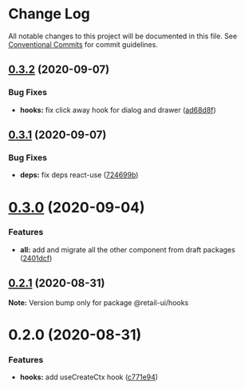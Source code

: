# Change Log

All notable changes to this project will be documented in this file.
See [Conventional Commits](https://conventionalcommits.org) for commit guidelines.

## [0.3.2](https://github.com/sondh0127/retail-ui/compare/@retail-ui/hooks@0.3.1...@retail-ui/hooks@0.3.2) (2020-09-07)

### Bug Fixes

- **hooks:** fix click away hook for dialog and drawer ([ad68d8f](https://github.com/sondh0127/retail-ui/commit/ad68d8ff32d2620425e434632a91a4191592f6d2))

## [0.3.1](https://github.com/sondh0127/retail-ui/compare/@retail-ui/hooks@0.3.0...@retail-ui/hooks@0.3.1) (2020-09-07)

### Bug Fixes

- **deps:** fix deps react-use ([724699b](https://github.com/sondh0127/retail-ui/commit/724699bba248be21f2be5404e150dd9ea8dc92a1))

# [0.3.0](https://github.com/sondh0127/retail-ui/compare/@retail-ui/hooks@0.2.1...@retail-ui/hooks@0.3.0) (2020-09-04)

### Features

- **all:** add and migrate all the other component from draft packages ([2401dcf](https://github.com/sondh0127/retail-ui/commit/2401dcffeed92aa322be2944d4cfa9b8002e6e53))

## [0.2.1](https://github.com/sondh0127/retail-ui/compare/@retail-ui/hooks@0.2.0...@retail-ui/hooks@0.2.1) (2020-08-31)

**Note:** Version bump only for package @retail-ui/hooks

# 0.2.0 (2020-08-31)

### Features

- **hooks:** add useCreateCtx hook ([c771e94](https://github.com/sondh0127/retail-ui/commit/c771e94f5ff08394aa2e6295239a1936fd50215f))
